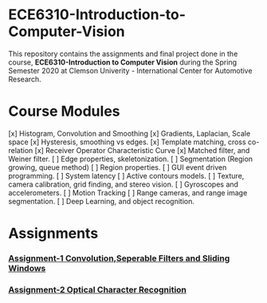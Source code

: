 # ECE6310-Introduction-to-Computer-Vision

This repository contains the assignments and final project done in the course, **ECE6310-Introduction to Computer Vision** during the Spring Semester 2020 at Clemson Univerity - International Center for Automotive Research.

# Course Modules
[x] Histogram, Convolution and Smoothing
[x] Gradients, Laplacian, Scale space
[x] Hysteresis, smoothing vs edges.
[x] Template matching, cross co-relation
[x] Receiver Operator Characteristic Curve
[x] Matched filter, and Weiner filter.
[ ] Edge properties, skeletonization.
[ ] Segmentation (Region growing, queue method)
[ ] Region properties.
[ ] GUI event driven programming.
[ ] System latency
[ ] Active contours models.
[ ] Texture, camera calibration, grid finding, and stereo vision.
[ ] Gyroscopes and accelerometers.
[ ] Motion Tracking
[ ] Range cameras, and range image segmentation.
[ ] Deep Learning, and object recognition.

# Assignments
### [Assignment-1 Convolution,Seperable Filters and Sliding Windows](https://github.com/Huzefa-Kagalwala/ECE6310-Introduction-to-Computer-Vision/tree/master/1-Convolution%2CSeperable%20Filters%20and%20Sliding%20Windows)
### [Assignment-2 Optical Character Recognition](https://github.com/Huzefa-Kagalwala/ECE6310-Introduction-to-Computer-Vision/tree/master/2-Optical%20Character%20Recognition)